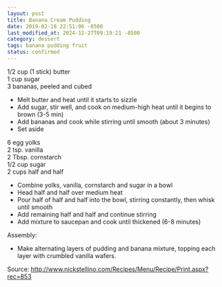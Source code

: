 ```yaml
---
layout: post
title: Banana Cream Pudding
date: 2019-02-18 22:51:06 -0500
last_modified_at: 2024-12-27T09:19:21 -0500
category: dessert
tags: banana pudding fruit
status: confirmed
---
```

1/2 cup (1 stick) butter  
1 cup sugar  
3 bananas, peeled and cubed  

  * Melt butter and heat until it starts to sizzle
  * Add sugar, stir well, and cook on medium-high heat until it begins to brown (3-5 min)
  * Add bananas and cook while stirring until smooth (about 3 minutes)
  * Set aside

6 egg yolks  
2 tsp. vanilla  
2 Tbsp. cornstarch  
1/2 cup sugar  
2 cups half and half  

  * Combine yolks, vanilla, cornstarch and sugar in a bowl
  * Head half and half over medium heat
  * Pour half of half and half into the bowl, stirring constantly, then whisk until smooth
  * Add remaining half and half and continue stirring
  * Add mixture to saucepan and cook until thickened (6-8 minutes)

Assembly:  

  * Make alternating layers of pudding and banana mixture, topping each layer with crumbled vanilla wafers.

Source: http://www.nickstellino.com/Recipes/Menu/Recipe/Print.aspx?rec=853  
